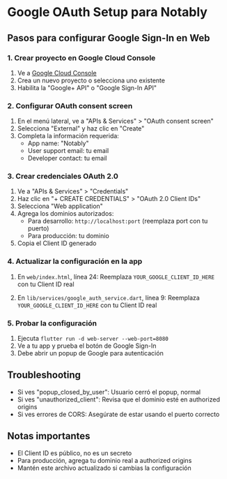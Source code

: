 # Google OAuth Setup para Notably

## Pasos para configurar Google Sign-In en Web

### 1. Crear proyecto en Google Cloud Console
1. Ve a [Google Cloud Console](https://console.cloud.google.com/)
2. Crea un nuevo proyecto o selecciona uno existente
3. Habilita la "Google+ API" o "Google Sign-In API"

### 2. Configurar OAuth consent screen
1. En el menú lateral, ve a "APIs & Services" > "OAuth consent screen"
2. Selecciona "External" y haz clic en "Create"
3. Completa la información requerida:
   - App name: "Notably"
   - User support email: tu email
   - Developer contact: tu email

### 3. Crear credenciales OAuth 2.0
1. Ve a "APIs & Services" > "Credentials"
2. Haz clic en "+ CREATE CREDENTIALS" > "OAuth 2.0 Client IDs"
3. Selecciona "Web application"
4. Agrega los dominios autorizados:
   - Para desarrollo: `http://localhost:port` (reemplaza port con tu puerto)
   - Para producción: tu dominio
5. Copia el Client ID generado

### 4. Actualizar la configuración en la app
1. En `web/index.html`, línea 24:
   Reemplaza `YOUR_GOOGLE_CLIENT_ID_HERE` con tu Client ID real
   
2. En `lib/services/google_auth_service.dart`, línea 9:
   Reemplaza `YOUR_GOOGLE_CLIENT_ID_HERE` con tu Client ID real

### 5. Probar la configuración
1. Ejecuta `flutter run -d web-server --web-port=8080`
2. Ve a tu app y prueba el botón de Google Sign-In
3. Debe abrir un popup de Google para autenticación

## Troubleshooting
- Si ves "popup_closed_by_user": Usuario cerró el popup, normal
- Si ves "unauthorized_client": Revisa que el dominio esté en authorized origins
- Si ves errores de CORS: Asegúrate de estar usando el puerto correcto

## Notas importantes
- El Client ID es público, no es un secreto
- Para producción, agrega tu dominio real a authorized origins
- Mantén este archivo actualizado si cambias la configuración